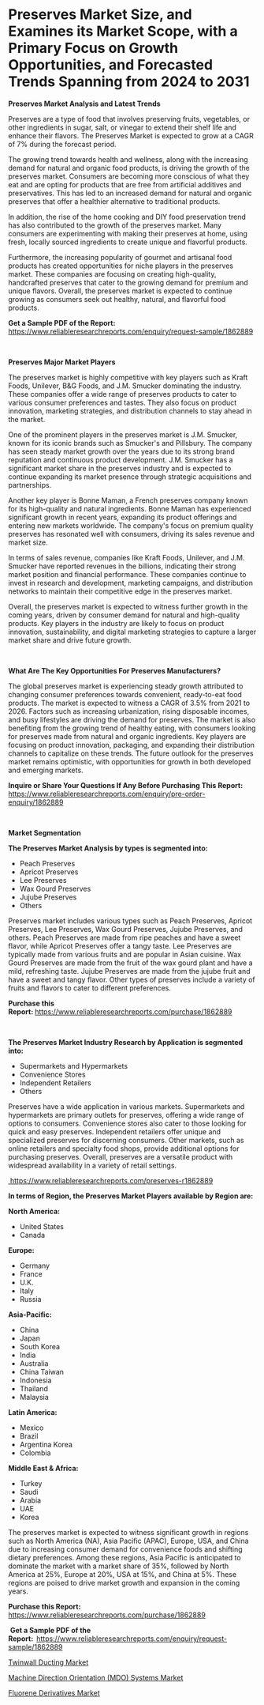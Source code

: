 <p><h1>Preserves Market Size, and Examines its Market Scope, with a Primary Focus on Growth Opportunities, and Forecasted Trends Spanning from 2024 to 2031</h1></p><p><strong>Preserves Market Analysis and Latest Trends</strong></p>
<p><p>Preserves are a type of food that involves preserving fruits, vegetables, or other ingredients in sugar, salt, or vinegar to extend their shelf life and enhance their flavors. The Preserves Market is expected to grow at a CAGR of 7% during the forecast period. </p><p>The growing trend towards health and wellness, along with the increasing demand for natural and organic food products, is driving the growth of the preserves market. Consumers are becoming more conscious of what they eat and are opting for products that are free from artificial additives and preservatives. This has led to an increased demand for natural and organic preserves that offer a healthier alternative to traditional products.</p><p>In addition, the rise of the home cooking and DIY food preservation trend has also contributed to the growth of the preserves market. Many consumers are experimenting with making their preserves at home, using fresh, locally sourced ingredients to create unique and flavorful products.</p><p>Furthermore, the increasing popularity of gourmet and artisanal food products has created opportunities for niche players in the preserves market. These companies are focusing on creating high-quality, handcrafted preserves that cater to the growing demand for premium and unique flavors. Overall, the preserves market is expected to continue growing as consumers seek out healthy, natural, and flavorful food products.</p></p>
<p><strong>Get a Sample PDF of the Report:&nbsp;</strong> <a href="https://www.reliableresearchreports.com/enquiry/request-sample/1862889">https://www.reliableresearchreports.com/enquiry/request-sample/1862889</a></p>
<p>&nbsp;</p>
<p><strong>Preserves Major Market Players</strong></p>
<p><p>The preserves market is highly competitive with key players such as Kraft Foods, Unilever, B&G Foods, and J.M. Smucker dominating the industry. These companies offer a wide range of preserves products to cater to various consumer preferences and tastes. They also focus on product innovation, marketing strategies, and distribution channels to stay ahead in the market.</p><p>One of the prominent players in the preserves market is J.M. Smucker, known for its iconic brands such as Smucker's and Pillsbury. The company has seen steady market growth over the years due to its strong brand reputation and continuous product development. J.M. Smucker has a significant market share in the preserves industry and is expected to continue expanding its market presence through strategic acquisitions and partnerships.</p><p>Another key player is Bonne Maman, a French preserves company known for its high-quality and natural ingredients. Bonne Maman has experienced significant growth in recent years, expanding its product offerings and entering new markets worldwide. The company's focus on premium quality preserves has resonated well with consumers, driving its sales revenue and market size.</p><p>In terms of sales revenue, companies like Kraft Foods, Unilever, and J.M. Smucker have reported revenues in the billions, indicating their strong market position and financial performance. These companies continue to invest in research and development, marketing campaigns, and distribution networks to maintain their competitive edge in the preserves market.</p><p>Overall, the preserves market is expected to witness further growth in the coming years, driven by consumer demand for natural and high-quality products. Key players in the industry are likely to focus on product innovation, sustainability, and digital marketing strategies to capture a larger market share and drive future growth.</p></p>
<p>&nbsp;</p>
<p><strong>What Are The Key Opportunities For Preserves Manufacturers?</strong></p>
<p><p>The global preserves market is experiencing steady growth attributed to changing consumer preferences towards convenient, ready-to-eat food products. The market is expected to witness a CAGR of 3.5% from 2021 to 2026. Factors such as increasing urbanization, rising disposable incomes, and busy lifestyles are driving the demand for preserves. The market is also benefiting from the growing trend of healthy eating, with consumers looking for preserves made from natural and organic ingredients. Key players are focusing on product innovation, packaging, and expanding their distribution channels to capitalize on these trends. The future outlook for the preserves market remains optimistic, with opportunities for growth in both developed and emerging markets.</p></p>
<p><strong>Inquire or Share Your Questions If Any Before Purchasing This Report:</strong> <a href="https://www.reliableresearchreports.com/enquiry/pre-order-enquiry/1862889">https://www.reliableresearchreports.com/enquiry/pre-order-enquiry/1862889</a></p>
<p>&nbsp;</p>
<p><strong>Market Segmentation</strong></p>
<p><strong>The Preserves Market Analysis by types is segmented into:</strong></p>
<p><ul><li>Peach Preserves</li><li>Apricot Preserves</li><li>Lee Preserves</li><li>Wax Gourd Preserves</li><li>Jujube Preserves</li><li>Others</li></ul></p>
<p><p>Preserves market includes various types such as Peach Preserves, Apricot Preserves, Lee Preserves, Wax Gourd Preserves, Jujube Preserves, and others. Peach Preserves are made from ripe peaches and have a sweet flavor, while Apricot Preserves offer a tangy taste. Lee Preserves are typically made from various fruits and are popular in Asian cuisine. Wax Gourd Preserves are made from the fruit of the wax gourd plant and have a mild, refreshing taste. Jujube Preserves are made from the jujube fruit and have a sweet and tangy flavor. Other types of preserves include a variety of fruits and flavors to cater to different preferences.</p></p>
<p><strong>Purchase this Report:&nbsp;</strong><a href="https://www.reliableresearchreports.com/purchase/1862889">https://www.reliableresearchreports.com/purchase/1862889</a></p>
<p>&nbsp;</p>
<p><strong>The Preserves Market Industry Research by Application is segmented into:</strong></p>
<p><ul><li>Supermarkets and Hypermarkets</li><li>Convenience Stores</li><li>Independent Retailers</li><li>Others</li></ul></p>
<p><p>Preserves have a wide application in various markets. Supermarkets and hypermarkets are primary outlets for preserves, offering a wide range of options to consumers. Convenience stores also cater to those looking for quick and easy preserves. Independent retailers offer unique and specialized preserves for discerning consumers. Other markets, such as online retailers and specialty food shops, provide additional options for purchasing preserves. Overall, preserves are a versatile product with widespread availability in a variety of retail settings.</p></p>
<p><a href="https://www.reliableresearchreports.com/preserves-r1862889">&nbsp;https://www.reliableresearchreports.com/preserves-r1862889</a></p>
<p><strong>In terms of Region, the Preserves Market Players available by Region are:</strong></p>
<p>
    <p> <strong> North America: </strong>
        <ul>
            <li>United States</li>
            <li>Canada</li>
        </ul>
        </p> 
    <p> <strong> Europe: </strong>
        <ul>
            <li>Germany</li>
            <li>France</li>
            <li>U.K.</li>
            <li>Italy</li>
            <li>Russia</li>
        </ul>
        </p> 
    <p> <strong> Asia-Pacific: </strong>
        <ul>
            <li>China</li>
            <li>Japan</li>
            <li>South Korea</li>
            <li>India</li>
            <li>Australia</li>
            <li>China Taiwan</li>
            <li>Indonesia</li>
            <li>Thailand</li>
            <li>Malaysia</li>
        </ul>
        </p> 
    <p> <strong> Latin America: </strong>
        <ul>
            <li>Mexico</li>
            <li>Brazil</li>
            <li>Argentina Korea</li>
            <li>Colombia</li>
        </ul>
        </p> 
    <p> <strong> Middle East & Africa: </strong>
        <ul>
            <li>Turkey</li>
            <li>Saudi</li>
            <li>Arabia</li>
            <li>UAE</li>
            <li>Korea</li>
        </ul>
    </p>
    </p>
<p><p>The preserves market is expected to witness significant growth in regions such as North America (NA), Asia Pacific (APAC), Europe, USA, and China due to increasing consumer demand for convenience foods and shifting dietary preferences. Among these regions, Asia Pacific is anticipated to dominate the market with a market share of 35%, followed by North America at 25%, Europe at 20%, USA at 15%, and China at 5%. These regions are poised to drive market growth and expansion in the coming years.</p></p>
<p><strong>Purchase this Report: </strong><a href="https://www.reliableresearchreports.com/purchase/1862889">https://www.reliableresearchreports.com/purchase/1862889</a></p>
<p>&nbsp;<strong>Get a Sample PDF of the Report:&nbsp;&nbsp;</strong><a href="https://www.reliableresearchreports.com/enquiry/request-sample/1862889">https://www.reliableresearchreports.com/enquiry/request-sample/1862889</a></p>
<p><strong></strong></p>
<p><p><a href="https://natural-crush-b99.notion.site/Twinwall-Ducting-Market-Share-Market-New-Trends-Analysis-Report-By-Type-By-Application-By-End-us-386eb82b42d24a3b868f2e95c5f10a91">Twinwall Ducting Market</a></p><p><a href="https://www.linkedin.com/pulse/machine-direction-orientation-mdo-systems-market-size-share-voibc?trackingId=PfErvKSVWxfTW5WC7Fjagw%3D%3D">Machine Direction Orientation (MDO) Systems Market</a></p><p><a href="https://boundless-drawbridge-702.notion.site/Fluorene-Derivatives-Market-Research-Report-Reveals-The-Latest-Trends-And-Opportunities-of-this-Mark-023e2996e768437c9d270540729852e9">Fluorene Derivatives Market</a></p></p>